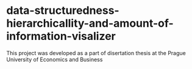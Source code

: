# data-structuredness-hierarchicallity-and-amount-of-information-visalizer
This project was developed as a part of disertation thesis at the Prague University of Economics and Business
